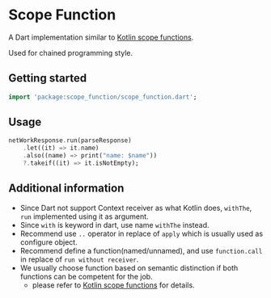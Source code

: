 # Scope Function

A Dart implementation similar to [Kotlin scope functions](https://kotlinlang.org/docs/scope-functions.html).

Used for chained programming style.

## Getting started

```dart
import 'package:scope_function/scope_function.dart';
```

## Usage

```dart
netWorkResponse.run(parseResponse)
    .let((it) => it.name)
    .also((name) => print("name: $name"))
    ?.takeif((it) => it.isNotEmpty);
```

## Additional information

- Since Dart not support Context receiver as what Kotlin does, ```withThe```, ```run``` implemented using it as argument.
- Since ```with``` is keyword in dart, use name ```withThe``` instead.
- Recommend use ```..``` operator in replace of ```apply``` which is usually used as configure object.
- Recommend define a function(named/unnamed), and use ```function.call``` in replace of ```run without receiver```.
- We usually choose function based on semantic distinction if both functions can be competent for the job.
  - please refer to [Kotlin scope functions](https://kotlinlang.org/docs/scope-functions.html) for details.
